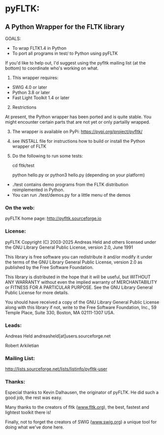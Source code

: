 pyFLTK:
=======

A Python Wrapper for the FLTK library
-------------------------------------

GOALS:

* To wrap FLTK1.4 in Python 
* To port all programs in test/ to Python using pyFLTK
 

If you'd like to help out, I'd suggest using the pyfltk mailing list
(at the bottom) to coordinate who's working on what. 

1) This wrapper requires:

* SWIG 4.0 or later
* Python 3.8 or later
* Fast Light Toolkit 1.4 or later 

2) Restrictions

At present, the Python wrapper has been ported and is quite stable. You might encounter certain parts that are not yet or only partailly wrapped.

   

3) The wrapper is available on PyPi: https://pypi.org/project/pyfltk/

4) see INSTALL file for instructions how to build or install the Python wrapper of FLTK
   
5) Do the following to run some tests:
	
	cd fltk/test
	
	python hello.py
    or
    	python3 hello.py (depending on your platform)


* ./test contains demo programs from the FLTK distribution reimplemented
  in Python.
* You can run ./test/demos.py for a little
  menu of the demos



### On the web:

pyFLTK home page: http://pyfltk.sourceforge.io


### License:

pyFLTK Copyright (C) 2003-2025 Andreas Held and others licensed under the
GNU Library General Public License, version 2.0, June 1991 

This library is free software you can redistribute it and/or
modify it under the terms of the GNU Library General Public
License, version 2.0 as published by the Free Software Foundation.

This library is distributed in the hope that it will be useful,
but WITHOUT ANY WARRANTY without even the implied warranty of
MERCHANTABILITY or FITNESS FOR A PARTICULAR PURPOSE.  See the GNU
Library General Public License for more details.

You should have received a copy of the GNU Library General Public
License along with this library if not, write to the Free Software
Foundation, Inc., 59 Temple Place, Suite 330, Boston, MA 02111-1307
USA.


### Leads:

Andreas Held  andreasheld[at]users.sourceforge.net

Robert Arkiletian



### Mailing List:

http://lists.sourceforge.net/lists/listinfo/pyfltk-user


### Thanks:

Especial thanks to Kevin Dalhausen, the originator of pyFLTK. He did
such a good job, the rest was easy.

Many thanks to the creators of fltk (www.fltk.org), the best, fastest
and lightest toolkit there is!

Finally, not to forget the creators of SWIG (www.swig.org) a unique
tool for doing what we've done here.












